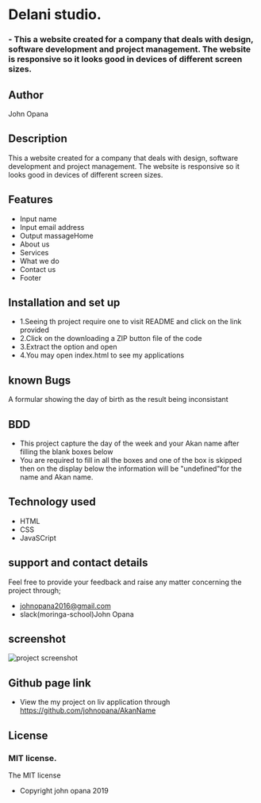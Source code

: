 # Delani studio.

### - This a website created for a company that deals with design, software development and project management. The website is responsive so it looks good in devices of different screen sizes.

## Author
John Opana

## Description

This a website created for a company that deals with design, software development and project management. The website is responsive so it looks good in devices of different screen sizes.

## Features
- Input name
- Input email address
- Output massageHome
- About us
- Services
- What we do
- Contact us
- Footer



## Installation and set up
- 1.Seeing th project require one to visit README and click on the link provided
- 2.Click on the downloading a ZIP button file of the code
- 3.Extract the option and open
- 4.You may open index.html to see my applications

## known Bugs
A formular showing the day of birth as the result being inconsistant

## BDD
- This project capture the day  of the week and your Akan name  after filling the blank boxes below
- You are required to fill in all the boxes and one of the box is skipped then on the display below the information will be "undefined"for the name and Akan  name.



## Technology used
- HTML
- CSS
- JavaSCript

## support and contact details
Feel free to provide your feedback and raise any matter concerning the project through;
- johnopana2016@gmail.com
- slack(moringa-school)John Opana

## screenshot
![project screenshot](images/screenshot.png)

## Github page link
- View the my project on liv application through https://github.com/johnopana/AkanName


## License

### MIT license.
The MIT license
* Copyright john opana 2019




